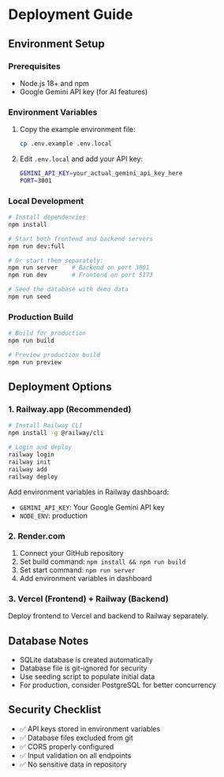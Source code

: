 # Deployment Guide

## Environment Setup

### Prerequisites
- Node.js 18+ and npm
- Google Gemini API key (for AI features)

### Environment Variables
1. Copy the example environment file:
   ```bash
   cp .env.example .env.local
   ```

2. Edit `.env.local` and add your API key:
   ```bash
   GEMINI_API_KEY=your_actual_gemini_api_key_here
   PORT=3001
   ```

### Local Development
```bash
# Install dependencies
npm install

# Start both frontend and backend servers
npm run dev:full

# Or start them separately:
npm run server    # Backend on port 3001
npm run dev       # Frontend on port 5173

# Seed the database with demo data
npm run seed
```

### Production Build
```bash
# Build for production
npm run build

# Preview production build
npm run preview
```

## Deployment Options

### 1. Railway.app (Recommended)
```bash
# Install Railway CLI
npm install -g @railway/cli

# Login and deploy
railway login
railway init
railway add
railway deploy
```

Add environment variables in Railway dashboard:
- `GEMINI_API_KEY`: Your Google Gemini API key
- `NODE_ENV`: production

### 2. Render.com
1. Connect your GitHub repository
2. Set build command: `npm install && npm run build`
3. Set start command: `npm run server`
4. Add environment variables in dashboard

### 3. Vercel (Frontend) + Railway (Backend)
Deploy frontend to Vercel and backend to Railway separately.

## Database Notes
- SQLite database is created automatically
- Database file is git-ignored for security
- Use seeding script to populate initial data
- For production, consider PostgreSQL for better concurrency

## Security Checklist
- ✅ API keys stored in environment variables
- ✅ Database files excluded from git
- ✅ CORS properly configured
- ✅ Input validation on all endpoints
- ✅ No sensitive data in repository
